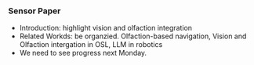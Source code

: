 ### Sensor Paper
* Introduction: highlight vision and olfaction integration
* Related Workds: be organzied. Olfaction-based navigation, Vision and Olfaction intergation in OSL, LLM in robotics
* We need to see progress next Monday.
